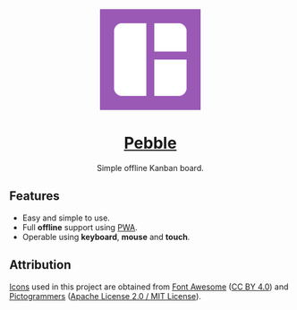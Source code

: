 <div align="center">
  <img src="/src/assets/icons/logo_180x180.png" width="180" height="180" alt="White Pebble logo against purple background">
  <h1><a href="https://chronodave.github.io/pebble/">Pebble</a></h1>
  <p>Simple offline Kanban board.</p>
</div>

## Features

- Easy and simple to use.
- Full **offline** support using [PWA](https://developer.mozilla.org/en-US/docs/Web/Progressive_web_apps/Installing).
- Operable using **keyboard**, **mouse** and **touch**.

## Attribution

[Icons](/src/components/icon/icons.ts) used in this project are obtained from [Font Awesome](https://fontawesome.com) ([CC BY 4.0](https://fontawesome.com/license/free)) and [Pictogrammers](https://pictogrammers.com/) ([Apache License 2.0 / MIT License](https://pictogrammers.com/docs/general/license/)).
